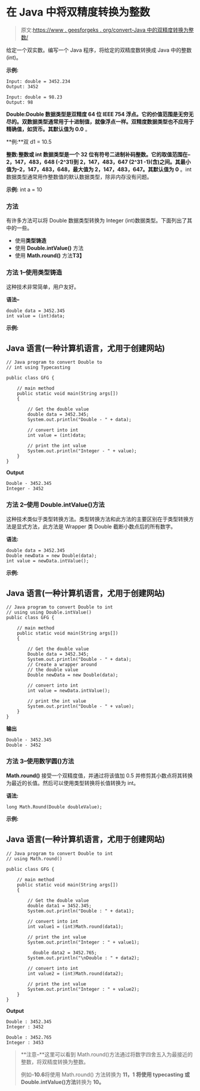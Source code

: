 # 在 Java 中将双精度转换为整数

> 原文:[https://www . geesforgeks . org/convert-Java 中的双精度转换为整数/](https://www.geeksforgeeks.org/convert-double-to-integer-in-java/)

给定一个双实数。编写一个 Java 程序，将给定的双精度数转换成 Java 中的整数(int)。

**示例:**

```
Input: double = 3452.234
Output: 3452

Input: double = 98.23
Output: 98
```

**Double:**Double 数据类型是双精度 64 位 IEEE 754 浮点。它的价值范围是无穷无尽的。双数据类型通常用于十进制值，就像浮点一样。双精度数据类型也不应用于精确值，如货币。其**默认值为 0.0** 。

**例:**双 d1 = 10.5

**整数:**整数或 int 数据类型是一个 32 位有符号二进制补码整数。它的取值范围在–2，147，483，648 (-2^31)到 2，147，483，647 (2^31 -1)(含)之间。其最小值为–2，147，483，648，最大值为 2，147，483，647。其**默认值为 0** 。int 数据类型通常用作整数值的默认数据类型，除非内存没有问题。

**示例:** int a = 10

### 方法

有许多方法可以将 Double 数据类型转换为 Integer (int)数据类型。下面列出了其中的一些。

*   使用**类型铸造**
*   使用 **Double.intValue()** 方法
*   使用 **Math.round()** 方法**T3】**

### **方法 1–使用类型铸造**

这种技术非常简单，用户友好。

**语法–**

```
double data = 3452.345
int value = (int)data;
```

**示例:**

## Java 语言(一种计算机语言，尤用于创建网站)

```
// Java program to convert Double to
// int using Typecasting

public class GFG {

    // main method
    public static void main(String args[])
    {

        // Get the double value
        double data = 3452.345;
        System.out.println("Double - " + data);

        // convert into int
        int value = (int)data;

        // print the int value
        System.out.println("Integer - " + value);
    }
}
```

**Output**

```
Double - 3452.345
Integer - 3452
```

### 方法 2–使用 Double.intValue()方法

这种技术类似于类型转换方法。类型转换方法和此方法的主要区别在于类型转换方法是显式方法，此方法是 Wrapper 类 Double 截断小数点后的所有数字。

**语法:**

```
double data = 3452.345
Double newData = new Double(data);
int value = newData.intValue();
```

**示例:**

## Java 语言(一种计算机语言，尤用于创建网站)

```
// Java program to convert Double to int
// using using Double.intValue()
public class GFG {

    // main method
    public static void main(String args[])
    {

        // Get the double value
        Double data = 3452.345;
        System.out.println("Double - " + data);
        // Create a wrapper around
        // the double value
        Double newData = new Double(data);

        // convert into int
        int value = newData.intValue();

        // print the int value
        System.out.println("Double - " + value);
    }
}
```

**输出**

```
Double - 3452.345
Double - 3452
```

### 方法 3–使用数学圆()方法

**Math.round()** 接受一个双精度值，并通过将该值加 0.5 并修剪其小数点将其转换为最近的长值。然后可以使用类型转换将长值转换为 int。

**语法:**

```
long Math.Round(Double doubleValue);
```

**示例:**

## Java 语言(一种计算机语言，尤用于创建网站)

```
// Java program to convert Double to int
// using Math.round()

public class GFG {

    // main method
    public static void main(String args[])
    {

        // Get the double value
        double data1 = 3452.345;
        System.out.println("Double : " + data1);

        // convert into int
        int value1 = (int)Math.round(data1);

        // print the int value
        System.out.println("Integer : " + value1);

          double data2 = 3452.765;
        System.out.println("\nDouble : " + data2);

        // convert into int
        int value2 = (int)Math.round(data2);

        // print the int value
        System.out.println("Integer : " + value2);
    }
}
```

**Output**

```
Double : 3452.345
Integer : 3452

Double : 3452.765
Integer : 3453
```

> **注意–**这里可以看到 Math.round()方法通过将数字四舍五入为最接近的整数，将双精度转换为整数。
> 
> 例如–**10.6**将使用 Math.round() 方法转换为 **11，1 将使用 typecasting 或 Double.intValue()方法**转换为 **10。**